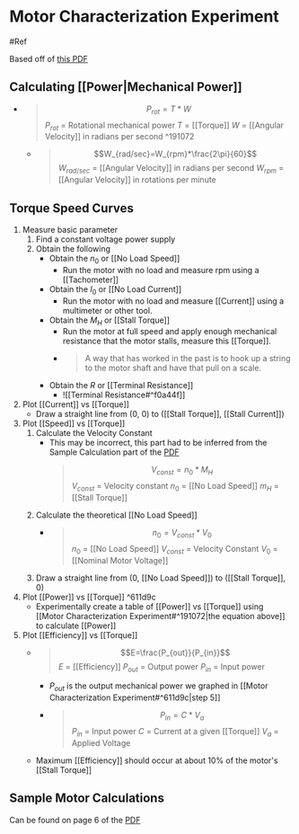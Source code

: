 # Motor Characterization Experiment
#Ref

Based off of [this PDF](https://pages.mtu.edu/~wjendres/ProductRealization1Course/DC_Motor_Calculations.pdf)

## Calculating [[Power|Mechanical Power]]
- > $$P_{rot}=T*W$$
   > $P_{rot}$ = Rotational mechanical power
   > $T$ = [[Torque]]
   > $W$ = [[Angular Velocity]] in radians per second ^191072
	- > $$W_{rad/sec}=W_{rpm}*\frac{2\pi}{60}$$
	   > $W_{rad/sec}$ = [[Angular Velocity]] in radians per second
	   > $W_{rpm}$ = [[Angular Velocity]] in rotations per minute

## Torque Speed Curves
1. Measure basic parameter
	1. Find a constant voltage power supply
	2. Obtain the following
		- Obtain the $n_{0}$ or [[No Load Speed]]
			- Run the motor with no load and measure rpm using a [[Tachometer]]
		- Obtain the $I_{0}$ or [[No Load Current]]
			- Run the motor with no load and measure [[Current]] using a multimeter or other tool.
		- Obtain the $M_{H}$  or [[Stall Torque]]
			- Run the motor at full speed and apply enough mechanical resistance that the motor stalls, measure this [[Torque]].
			- > A way that has worked in the past is to hook up a string to the motor shaft and have that pull on a scale.
		- Obtain the $R$ or [[Terminal Resistance]]
			- ![[Terminal Resistance#^f0a44f]]
2. Plot [[Current]] vs [[Torque]]
	- Draw a straight line from (0, 0) to ([[Stall Torque]], [[Stall Current]])
3. Plot [[Speed]] vs [[Torque]]
	1. Calculate the Velocity Constant
		- This may be incorrect, this part had to be inferred from the Sample Calculation part of the [PDF](https://pages.mtu.edu/~wjendres/ProductRealization1Course/DC_Motor_Calculations.pdf)
		  > $$V_{const}=n_{0}*M_{H}$$
		  > $V_{const}$ = Velocity constant
		  > $n_{0}$ = [[No Load Speed]]
		  > $m_{H}$ = [[Stall Torque]]
	2. Calculate the theoretical [[No Load Speed]]
		- > $$n_{0}=V_{const}*V_{0}$$
		  > $n_{0}$ = [[No Load Speed]]
		  > $V_{const}$ = Velocity Constant
		  > $V_{0}$ = [[Nominal Motor Voltage]]
	3. Draw a straight line from (0, [[No Load Speed]]) to ([[Stall Torque]], 0)
4. Plot [[Power]] vs [[Torque]] ^611d9c
	- Experimentally create a table of [[Power]] vs [[Torque]] using [[Motor Characterization Experiment#^191072|the equation above]] to calculate [[Power]]
5. Plot [[Efficiency]] vs [[Torque]]
	- > $$E=\frac{P_{out}}{P_{in}}$$
	  > $E$ = [[Efficiency]]
	  > $P_{out}$ = Output power
	  > $P_{in}$ = Input power
		- $P_{out}$ is the output mechanical power we graphed in [[Motor Characterization Experiment#^611d9c|step 5]]
		- > $$P_{in}=C*V_{a}$$
		  > $P_{in}$ = Input power
		  > $C$ = Current at a given [[Torque]]
		  > $V_{a}$ = Applied Voltage
	- Maximum [[Efficiency]] should occur at about 10% of the motor's [[Stall Torque]]

## Sample Motor Calculations
Can be found on page 6 of the [PDF](https://pages.mtu.edu/~wjendres/ProductRealization1Course/DC_Motor_Calculations.pdf)